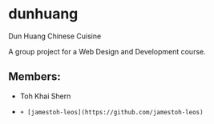 # dunhuang
Dun Huang Chinese Cuisine

A group project for a Web Design and Development course.


## Members:

- Toh Khai Shern
-     + [jamestoh-leos](https://github.com/jamestoh-leos)